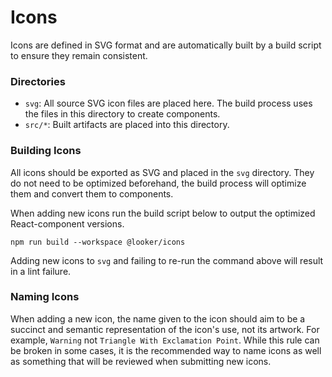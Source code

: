# Icons

Icons are defined in SVG format and are automatically built by a build script to ensure they remain consistent.

### Directories

- `svg`: All source SVG icon files are placed here. The build process uses the files in this directory to create components.
- `src/*`: Built artifacts are placed into this directory.

### Building Icons

All icons should be exported as SVG and placed in the `svg` directory. They do not need to be optimized beforehand, the build process will optimize them and convert them to components.

When adding new icons run the build script below to output the optimized React-component versions.

`npm run build --workspace @looker/icons`

Adding new icons to `svg` and failing to re-run the command above will result in a lint failure.

### Naming Icons

When adding a new icon, the name given to the icon should aim to be a succinct and semantic representation of the icon's use, not its artwork. For example, `Warning` not `Triangle With Exclamation Point`. While this rule can be broken in some cases, it is the recommended way to name icons as well as something that will be reviewed when submitting new icons.
